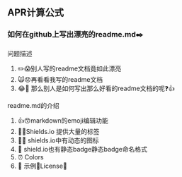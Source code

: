 ## APR计算公式

### 如何在github上写出漂亮的readme.md✒️ 

问题描述
1. ✏️😱别人写的readme文档竟如此漂亮
2. 🙀😟再看看我写的readme文档
3. 😂🤔 那么别人是如何写出那么好看的readme文档的呢❓👍 

readme.md的介绍
1. 👍😙markdown的emoji编辑功能
2. 💋🐳Shields.io 提供大量的标签 
3. 🐾🍁 shields.io中有动态的图标
4. 🚛 shield.io也有静态badge静态badge命名格式
5. ⏰ Colors
6. 🐸 示例📝License💖
